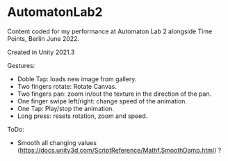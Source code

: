 # AutomatonLab2
Content coded for my performance at Automaton Lab 2 alongside Time Points, Berlin June 2022.


Created in Unity 2021.3

Gestures:
- Doble Tap: loads new image from gallery.
- Two fingers rotate: Rotate Canvas.
- Two fingers pan: zoom in/out the texture in the direction of the pan.
- One finger swipe left/right: change speed of the animation.
- One Tap: Play/stop the animation.
- Long press: resets rotation, zoom and speed.

ToDo:

- Smooth all changing values (https://docs.unity3d.com/ScriptReference/Mathf.SmoothDamp.html) ?
